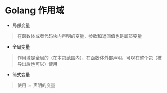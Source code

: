 # Golang 作用域

- 局部变量

> 在函数体或者代码块内声明的变量，参数和返回值也是局部变量

- 全局变量

> 作用域是全局的（在本包范围内），在函数体外部声明，可以在整个包（被导出后也可以）使用

- 简式变量

> 使用 := 声明的变量

